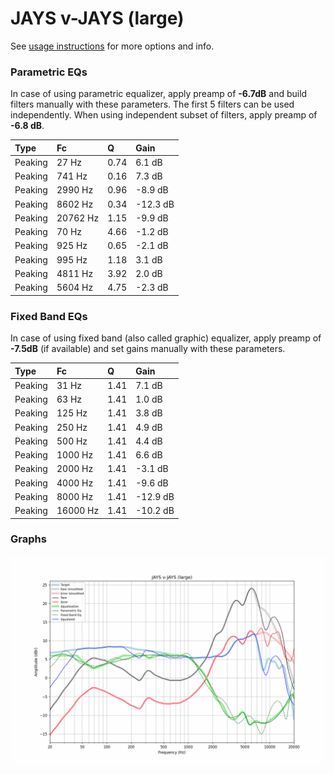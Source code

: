 # JAYS v-JAYS (large)
See [usage instructions](https://github.com/jaakkopasanen/AutoEq#usage) for more options and info.

### Parametric EQs
In case of using parametric equalizer, apply preamp of **-6.7dB** and build filters manually
with these parameters. The first 5 filters can be used independently.
When using independent subset of filters, apply preamp of **-6.8 dB**.

| Type    | Fc       |    Q | Gain     |
|:--------|:---------|:-----|:---------|
| Peaking | 27 Hz    | 0.74 | 6.1 dB   |
| Peaking | 741 Hz   | 0.16 | 7.3 dB   |
| Peaking | 2990 Hz  | 0.96 | -8.9 dB  |
| Peaking | 8602 Hz  | 0.34 | -12.3 dB |
| Peaking | 20762 Hz | 1.15 | -9.9 dB  |
| Peaking | 70 Hz    | 4.66 | -1.2 dB  |
| Peaking | 925 Hz   | 0.65 | -2.1 dB  |
| Peaking | 995 Hz   | 1.18 | 3.1 dB   |
| Peaking | 4811 Hz  | 3.92 | 2.0 dB   |
| Peaking | 5604 Hz  | 4.75 | -2.3 dB  |

### Fixed Band EQs
In case of using fixed band (also called graphic) equalizer, apply preamp of **-7.5dB**
(if available) and set gains manually with these parameters.

| Type    | Fc       |    Q | Gain     |
|:--------|:---------|:-----|:---------|
| Peaking | 31 Hz    | 1.41 | 7.1 dB   |
| Peaking | 63 Hz    | 1.41 | 1.0 dB   |
| Peaking | 125 Hz   | 1.41 | 3.8 dB   |
| Peaking | 250 Hz   | 1.41 | 4.9 dB   |
| Peaking | 500 Hz   | 1.41 | 4.4 dB   |
| Peaking | 1000 Hz  | 1.41 | 6.6 dB   |
| Peaking | 2000 Hz  | 1.41 | -3.1 dB  |
| Peaking | 4000 Hz  | 1.41 | -9.6 dB  |
| Peaking | 8000 Hz  | 1.41 | -12.9 dB |
| Peaking | 16000 Hz | 1.41 | -10.2 dB |

### Graphs
![](./JAYS%20v-JAYS%20(large).png)